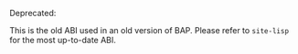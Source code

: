 Deprecated:

This is the old ABI used in an old version of BAP. Please refer to `site-lisp`
for the most up-to-date ABI.
